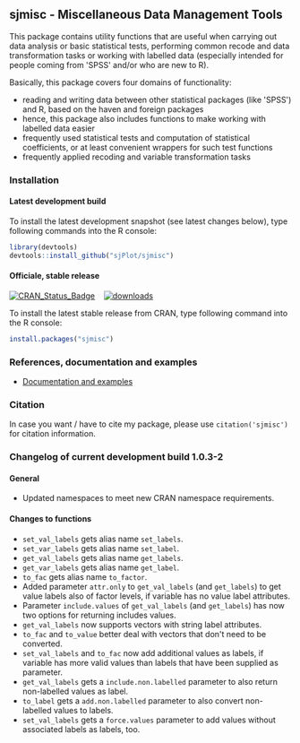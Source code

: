 sjmisc - Miscellaneous Data Management Tools
------------------------------------------------------------------------------
This package contains utility functions that are useful when carrying out data analysis or basic statistical tests, performing common recode and data transformation tasks or working with labelled data (especially intended for people coming from 'SPSS' and/or who are new to R).

Basically, this package covers four domains of functionality:
* reading and writing data between other statistical packages (like 'SPSS') and R, based on the haven and foreign packages
* hence, this package also includes functions to make working with labelled data easier
* frequently used statistical tests and computation of statistical coefficients, or at least convenient wrappers for such test functions
* frequently applied recoding and variable transformation tasks


### Installation

#### Latest development build

To install the latest development snapshot (see latest changes below), type following commands into the R console:

```r
library(devtools)
devtools::install_github("sjPlot/sjmisc")
```

#### Officiale, stable release
[![CRAN_Status_Badge](http://www.r-pkg.org/badges/version/sjmisc)](http://cran.r-project.org/package=sjmisc)
&#160;&#160;
[![downloads](http://cranlogs.r-pkg.org/badges/sjmisc)](http://cranlogs.r-pkg.org/)

To install the latest stable release from CRAN, type following command into the R console:

```r
install.packages("sjmisc")
```

### References, documentation and examples

- [Documentation and examples](http://www.strengejacke.de/sjPlot/)


### Citation

In case you want / have to cite my package, please use `citation('sjmisc')` for citation information. 


### Changelog of current development build 1.0.3-2

#### General
* Updated namespaces to meet new CRAN namespace requirements.

#### Changes to functions
* `set_val_labels` gets alias name `set_labels`.
* `set_var_labels` gets alias name `set_label`.
* `get_val_labels` gets alias name `get_labels`.
* `get_var_labels` gets alias name `get_label`.
* `to_fac` gets alias name `to_factor`.
* Added parameter `attr.only` to `get_val_labels` (and `get_labels`) to get value labels also of factor levels, if variable has no value label attributes.
* Parameter `include.values` of `get_val_labels` (and `get_labels`) has now two options for returning includes values.
* `get_val_labels` now supports vectors with string label attributes.
* `to_fac` and `to_value` better deal with vectors that don't need to be converted.
* `set_val_labels` and `to_fac` now add additional values as labels, if variable has more valid values than labels that have been supplied as parameter.
* `get_val_labels` gets a `include.non.labelled` parameter to also return non-labelled values as label.
* `to_label` gets a `add.non.labelled` parameter to also convert non-labelled values to labels.
* `set_val_labels` gets a `force.values` parameter to add values without associated labels as labels, too.